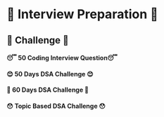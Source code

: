 # 🫠 Interview Preparation 🫠

## 🥵 Challenge 🥵

#### 😴 50 Coding Interview Question😴

#### 😊 50 Days DSA Challenge 😊

#### 🙁 60 Days DSA Challenge 🙁

#### 😯 Topic Based DSA Challenge 😯

